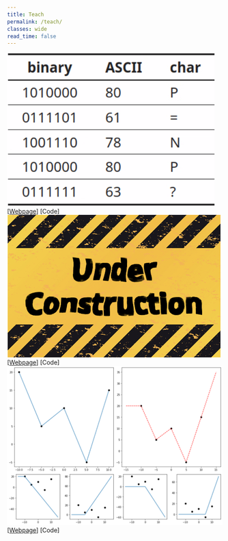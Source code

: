 ```yaml
---
title: Teach
permalink: /teach/
classes: wide
read_time: false
---
```


<div class="pub_row">
  <div class="pub_img">
    <img src="Algorithm/teaser.png">
  </div>
  <div class="pub_txt">
    <title>Algorithm - 2021H</title>
    <links>
      [<a href="Algorithm/2021H.html">Webpage</a>]
      [Code]
    </links>
  </div>
</div>

<div class="pub_row">
  <div class="pub_img">
    <img src="ComputerGraphics/teaser.png">
  </div>
  <div class="pub_txt">
    <title>Computer Graphics I - 2021H</title>
    <links>
      [<a href="ComputerGraphics/2021H.html">Webpage</a>]
      [Code]
    </links>
  </div>
</div>

<div class="pub_row">
  <div class="pub_img">
    <img src="DeepLearning2021F/teaser.png">
  </div>
  <div class="pub_txt">
    <title>Introduction to Deep Learning - 2021F</title>
    <links>
      [<a href="DeepLearning2021F/2021F.html">Webpage</a>]
      [Code]
    </links>
  </div>
</div>
